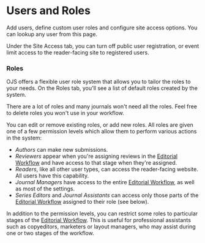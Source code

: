 # Users and Roles

Add users, define custom user roles and configure site access options. You can lookup any user from this page.

Under the Site Access tab, you can turn off public user registration, or event limit access to the reader-facing site to registered users.

### <a name="users-roles"></a> Roles

OJS offers a flexible user role system that allows you to tailor the roles to your needs. On the Roles tab, you'll see a list of default roles created by the system.

There are a lot of roles and many journals won't need all the roles. Feel free to delete roles you won't use in your workflow.

You can edit or remove existing roles, or add new roles. All roles are given one of a few permission levels which allow them to perform various actions in the system:

- *Authors* can make new submissions.
- *Reviewers* appear when you're assigning reviews in the [Editorial Workflow](editorial-workflow.md) and have access to that stage when they're assigned.
- *Readers*, like all other user types, can access the reader-facing website. All users have this capability.
- *Journal Managers* have access to the entire [Editorial Workflow](editorial-workflow.md), as well as most of the settings.
- *Series Editors* and *Journal Assistants* can access only those parts of the [Editorial Workflow](editorial-workflow.md) assigned to their role (see below).

In addition to the permission levels, you can restrict some roles to particular stages of the [Editorial Workflow](editorial-workflow.md). This is useful for professional assistants such as copyeditors, marketers or layout managers, who may assist during one or two stages of the workflow.


